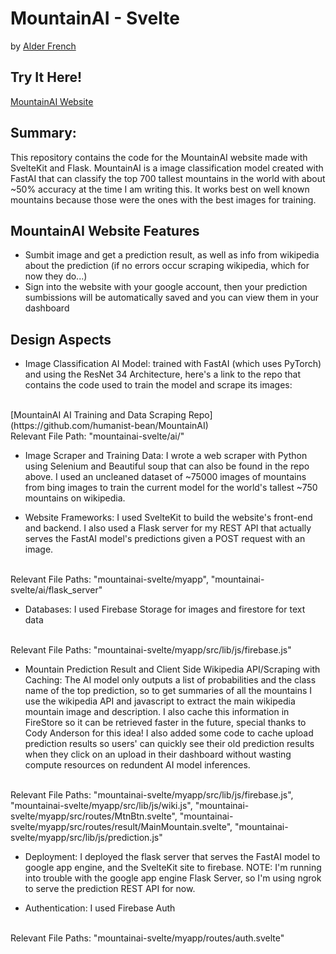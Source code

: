 # MountainAI - Svelte
by [Alder French](https://humanist-bean.github.io)

## Try It Here!
[MountainAI Website](https://mountainai.web.app)

## Summary:
This repository contains the code for the MountainAI website made with SvelteKit and Flask. MountainAI is a image classification model created with FastAI that can classify the top 700 tallest mountains in the world with about ~50% accuracy at the time I am writing this. It works best on well known mountains because those were the ones
with the best images for training. 

## MountainAI Website Features
- Sumbit image and get a prediction result, as well as info from wikipedia about the prediction (if no errors occur scraping wikipedia, which for now they do...)
- Sign into the website with your google account, then your prediction sumbissions will be automatically saved and you can view them in your dashboard

## Design Aspects
 - Image Classification AI Model: trained with FastAI (which uses PyTorch) and using the ResNet 34 Architecture, here's a link to the repo that contains the code used to train the model and scrape its images:
 <br>
 [MountainAI AI Training and Data Scraping Repo](https://github.com/humanist-bean/MountainAI)
 <br>
 Relevant File Path: "mountainai-svelte/ai/"

 - Image Scraper and Training Data: I wrote a web scraper with Python using Selenium and Beautiful soup that can also be found in the repo above. I used an uncleaned dataset of ~75000 images of mountains from bing images to train the current model for the world's tallest ~750 mountains on wikipedia.

 - Website Frameworks: I used SvelteKit to build the website's front-end and backend. I also used a Flask server for my REST API that actually serves the FastAI model's predictions given a POST request with an image.
 <br>
 Relevant File Paths: "mountainai-svelte/myapp", "mountainai-svelte/ai/flask_server"

 - Databases: I used Firebase Storage for images and firestore for text data
 <br>
 Relevant File Paths: "mountainai-svelte/myapp/src/lib/js/firebase.js"

 - Mountain Prediction Result and Client Side Wikipedia API/Scraping with Caching: The AI model only outputs a list of probabilities and the class name of the top prediction, so to get summaries of all the mountains I use the wikipedia API and javascript to extract the main wikipedia mountain image and description. I also cache this information in FireStore so it can be retrieved faster in the future, special thanks to Cody Anderson for this idea! I also added some code to cache upload prediction results so users' can quickly see their old prediction results when they click on an upload in their dashboard without wasting compute resources on redundent AI model inferences.
 <br>
 Relevant File Paths: "mountainai-svelte/myapp/src/lib/js/firebase.js", "mountainai-svelte/myapp/src/lib/js/wiki.js",
 "mountainai-svelte/myapp/src/routes/MtnBtn.svelte", "mountainai-svelte/myapp/src/routes/result/MainMountain.svelte",
 "mountainai-svelte/myapp/src/lib/js/prediction.js"

 - Deployment: I deployed the flask server that serves the FastAI model to google app engine, and the SvelteKit site to firebase. NOTE: I'm running into trouble with the google app engine Flask Server, so I'm using ngrok to serve the prediction REST API for now.

 - Authentication: I used Firebase Auth
 <br>
 Relevant File Paths: "mountainai-svelte/myapp/routes/auth.svelte"

  





